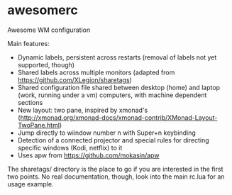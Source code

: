 # awesomerc
Awesome WM configuration

Main features:
* Dynamic labels, persistent across restarts (removal of labels not yet supported, though)
* Shared labels across multiple monitors (adapted from https://github.com/XLegion/sharetags)
* Shared configuration file shared between desktop (home) and laptop (work, running under a vm) computers, with machine dependent sections
* New layout: two pane, inspired by xmonad's (http://xmonad.org/xmonad-docs/xmonad-contrib/XMonad-Layout-TwoPane.html)
* Jump directly to wiindow number n with Super+n keybinding
* Detection of a connected projector and special rules for directing specific windows (Kodi, netflix) to it
* Uses apw from https://github.com/mokasin/apw

The sharetags/ directory is the place to go if you are interested in the first two points. No real documentation, though, look into the main rc.lua for an usage example.
